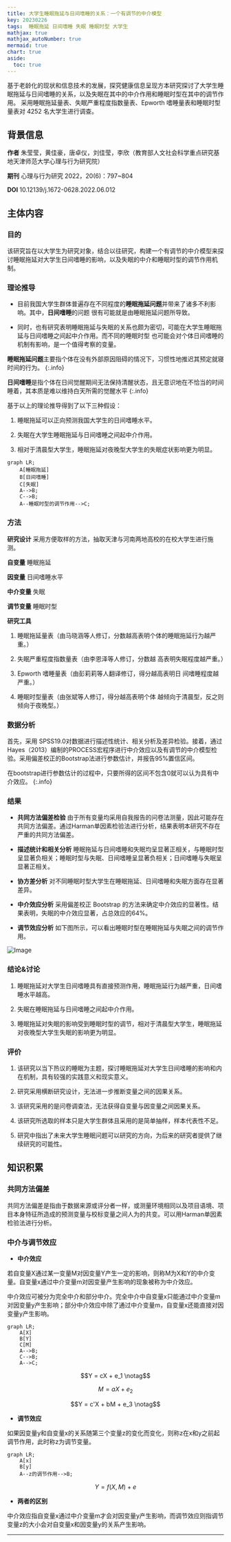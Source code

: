 ```yaml
---
title: 大学生睡眠拖延与日间嗜睡的关系：一个有调节的中介模型
key: 20230226
tags:  睡眠拖延 日间嗜睡 失眠 睡眠时型 大学生
mathjax: true
mathjax_autoNumber: true
mermaid: true
chart: true
aside:
  toc: true
---
```


基于老龄化的现状和信息技术的发展，探究健康信息呈现方本研究探讨了大学生睡眠拖延与日间嗜睡的关系，以及失眠在其中的中介作用和睡眠时型在其中的调节作用。
采用睡眠拖延量表、失眠严重程度指数量表、Epworth 嗜睡量表和睡眠时型量表对 4252 名大学生进行调查。

<!--more-->

## 背景信息
**作者** 朱莹莹，黄佳豪，唐卓仪，刘佳莹，李欣（教育部人文社会科学重点研究基地天津师范大学心理与行为研究院）

**期刊** 心理与行为研究 2022，20(6)：797~804

**DOI**  10.12139/j.1672-0628.2022.06.012

## 主体内容

### 目的
该研究旨在以大学生为研究对象，结合以往研究，构建一个有调节的中介模型来探讨睡眠拖延对大学生日间嗜睡的影响，以及失眠的中介和睡眠时型的调节作用机制。

### 理论推导
+ 目前我国大学生群体普遍存在不同程度的**睡眠拖延问题**并带来了诸多不利影响。其中，**日间嗜睡**的问题
很有可能就是由睡眠拖延问题所导致。

+ 同时，也有研究表明睡眠拖延与失眠的关系也颇为密切，可能在大学生睡眠拖延与日间嗜睡之间起中介作用。而不同的睡眠时型
也可能会对个体日间嗜睡的机制有影响，是一个值得考察的变量。

**睡眠拖延问题**主要指个体在没有外部原因阻碍的情况下，习惯性地推迟其预定就寝时间的行为。
{:.info}

**日间嗜睡**是指个体在日间觉醒期间无法保持清醒状态，且无意识地在不恰当的时间睡着，其本质是难以维持白天所需的觉醒水平
{:.info}

基于以上的理论推导得到了以下三种假设：

1. 睡眠拖延可以正向预测我国大学生的日间嗜睡水平。

2. 失眠在大学生睡眠拖延与日间嗜睡之间起中介作用。

3. 相对于清晨型大学生，睡眠拖延对夜晚型大学生的失眠症状影响更为明显。

```mermaid
graph LR;
    A[睡眠拖延]
    B[日间嗜睡]
    C[失眠]
    A-->B;
    C-->B;
    A--睡眠时型的调节作用-->C;
```

### 方法
**研究设计** 
采用方便取样的方法，抽取天津与河南两地高校的在校大学生进行施测。

**自变量** 睡眠拖延

**因变量** 日间嗜睡水平

**中介变量** 失眠

**调节变量** 睡眠时型

**研究工具** 

1. 睡眠拖延量表（由马晓涵等人修订，分数越高表明个体的睡眠拖延行为越严重。）

2. 失眠严重程度指数量表（由李恩泽等人修订，分数越
高表明失眠程度越严重。）

3. Epworth 嗜睡量表（由彭莉莉等人翻译修订，得分越高表明日
间嗜睡程度越严重。）

4. 睡眠时型量表（由张斌等人修订，得分越高表明个体
越倾向于清晨型，反之则倾向于夜晚型。）

### 数据分析
首先，采用 SPSS19.0对数据进行描述性统计、相关分析及差异检验。接着，通过 Hayes（2013）编制的PROCESS宏程序进行中介效应以及有调节的中介模型检验。采用偏差校正的Bootstrap法进行参数估计，并报告95%置信区间。

在bootstrap进行参数估计的过程中，只要所得的区间不包含0就可以认为具有中介效应。
{:.info}

### 结果
+ **共同方法偏差检验** 由于所有变量均采用自我报告的问卷法测量，因此可能存在共同方法偏差。通过Harman单因素检验法进行分析，结果表明本研究不存在严重的共同方法偏差。

+ **描述统计和相关分析** 睡眠拖延与日间嗜睡和失眠均呈显著正相关，与睡眠时型呈显著负相关；睡眠时型与失眠、日间嗜睡呈显著负相关；日间嗜睡与失眠呈显著正相关。

+ **协方差分析** 对不同睡眠时型大学生在睡眠拖延、日间嗜睡和失眠方面存在显著差异。

+ **中介效应分析** 采用偏差校正 Bootstrap 的方法来确定中介效应的显著性。结果表明，失眠的中介效应显著，占总效应的64%。

+ **调节效应分析** 如下图所示，可以看出睡眠时型在睡眠拖延与失眠之间的调节作用。

![Image](assets/images/moderate.png)

### 结论&讨论

1. 睡眠拖延对大学生日间嗜睡具有直接预测作用，睡眠拖延行为越严重，日间嗜睡水平越高。

2. 失眠在睡眠拖延与日间嗜睡之间起中介作用。

3. 睡眠拖延对失眠的影响受到睡眠时型的调节，相对于清晨型大学生，睡眠拖延对夜晚型大学生失眠的影响更为明显。


### 评价

1. 该研究以当下热议的睡眠为主题，探讨睡眠拖延对大学生日间嗜睡的影响和内在机制，具有较强的实践意义和现实意义。

2. 研究采用横断研究设计，无法进一步推断变量之间的因果关系。

3. 该研究采用的是问卷调查法，无法获得自变量与因变量之间因果关系。

4. 该研究所选取的样本只是大学生群体且采用的是简单抽样，样本代表性不足。

5. 研究中指出了未来大学生睡眠问题可以研究的方向，为后来的研究者提供了继续研究的可能性。


## 知识积累

### 共同方法偏差
共同方法偏差是指由于数据来源或评分者一样，或测量环境相同以及项目语境、项目本身特征所造成的预测变量与校标变量之间人为的共变。可以用Harman单因素检验法进行分析。

### 中介与调节效应
+ **中介效应**

若自变量X通过某一变量M对因变量Y产生一定的影响，则称M为X和Y的中介变量。自变量x通过中介变量m对因变量产生影响的现象被称为中介效应。

中介效应可被分为完全中介和部分中介。完全中介中自变量x只能通过中介变量m对因变量y产生影响；部分中介效应中除了通过中介变量m，自变量x还能直接对因变量y产生影响。

```mermaid
graph LR;
    A[X]
    B[Y]
    C[M]
    A-->B;
    C-->B;
    A-->C;
```

$$Y = cX + e_1 \notag$$

$$M = aX + e_2$$

$$Y = c'X + bM + e_3 \notag$$

+ **调节效应**

如果因变量y和自变量x的关系随第三个变量z的变化而变化，则称z在x和y之前起调节作用，此时称z为调节变量。

```mermaid
graph LR;
    A[x]
    B[y]
    A--z的调节作用-->B;
```

$$Y = f(X , M) + e$$

+ **两者的区别**

中介效应指自变量x通过中介变量m才会对因变量y产生影响，而调节效应则指调节变量z的大小会对自变量x和因变量y的关系产生影响。

---